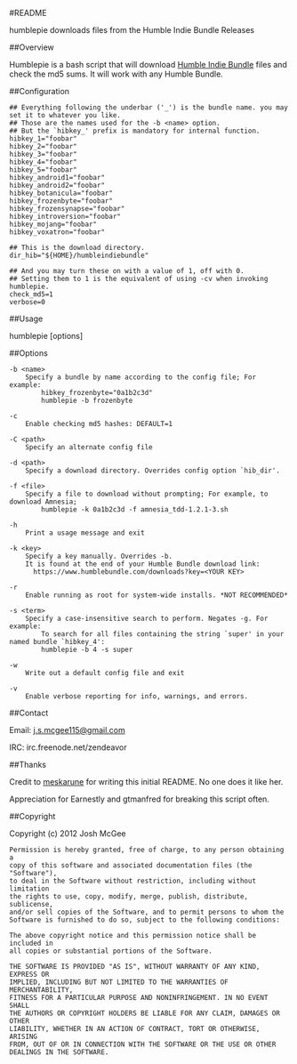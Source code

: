 #README

humblepie downloads files from the Humble Indie Bundle Releases

##Overview 

Humblepie is a bash script that will download [Humble Indie Bundle](https://www.humblebundle.com/) files and check the md5 sums. It will work with any Humble Bundle.

##Configuration

```
## Everything following the underbar ('_') is the bundle name. you may set it to whatever you like.
## Those are the names used for the -b <name> option.
## But the `hibkey_' prefix is mandatory for internal function.
hibkey_1="foobar"
hibkey_2="foobar"
hibkey_3="foobar"
hibkey_4="foobar"
hibkey_5="foobar"
hibkey_android1="foobar"
hibkey_android2="foobar"
hibkey_botanicula="foobar"
hibkey_frozenbyte="foobar"
hibkey_frozensynapse="foobar"
hibkey_introversion="foobar"
hibkey_mojang="foobar"
hibkey_voxatron="foobar"

## This is the download directory.
dir_hib="${HOME}/humbleindiebundle"

## And you may turn these on with a value of 1, off with 0.
## Setting them to 1 is the equivalent of using -cv when invoking humblepie.
check_md5=1
verbose=0
```

##Usage

humblepie [options]

##Options

```
-b <name>
    Specify a bundle by name according to the config file; For example:
        hibkey_frozenbyte="0a1b2c3d" 
        humblepie -b frozenbyte

-c 
    Enable checking md5 hashes: DEFAULT=1

-C <path>
    Specify an alternate config file

-d <path>
    Specify a download directory. Overrides config option `hib_dir'.

-f <file>
    Specify a file to download without prompting; For example, to download Amnesia;
        humblepie -k 0a1b2c3d -f amnesia_tdd-1.2.1-3.sh

-h
    Print a usage message and exit

-k <key>
    Specify a key manually. Overrides -b.
    It is found at the end of your Humble Bundle download link:      
      https://www.humblebundle.com/downloads?key=<YOUR KEY>

-r
    Enable running as root for system-wide installs. *NOT RECOMMENDED*

-s <term>
    Specify a case-insensitive search to perform. Negates -g. For example:
        To search for all files containing the string `super' in your named bundle `hibkey_4':
        humblepie -b 4 -s super

-w
    Write out a default config file and exit

-v
    Enable verbose reporting for info, warnings, and errors.
```

##Contact

Email:  j.s.mcgee115@gmail.com

IRC:    irc.freenode.net/zendeavor

##Thanks

Credit to [meskarune](admin@doloresportalatin.info) for writing this initial README. No one does it like her.

Appreciation for Earnestly and gtmanfred for breaking this script often.

##Copyright

Copyright (c) 2012 Josh McGee

```
Permission is hereby granted, free of charge, to any person obtaining a 
copy of this software and associated documentation files (the "Software"),
to deal in the Software without restriction, including without limitation 
the rights to use, copy, modify, merge, publish, distribute, sublicense, 
and/or sell copies of the Software, and to permit persons to whom the 
Software is furnished to do so, subject to the following conditions:

The above copyright notice and this permission notice shall be included in 
all copies or substantial portions of the Software.

THE SOFTWARE IS PROVIDED "AS IS", WITHOUT WARRANTY OF ANY KIND, EXPRESS OR 
IMPLIED, INCLUDING BUT NOT LIMITED TO THE WARRANTIES OF MERCHANTABILITY, 
FITNESS FOR A PARTICULAR PURPOSE AND NONINFRINGEMENT. IN NO EVENT SHALL 
THE AUTHORS OR COPYRIGHT HOLDERS BE LIABLE FOR ANY CLAIM, DAMAGES OR OTHER 
LIABILITY, WHETHER IN AN ACTION OF CONTRACT, TORT OR OTHERWISE, ARISING 
FROM, OUT OF OR IN CONNECTION WITH THE SOFTWARE OR THE USE OR OTHER 
DEALINGS IN THE SOFTWARE.
```
